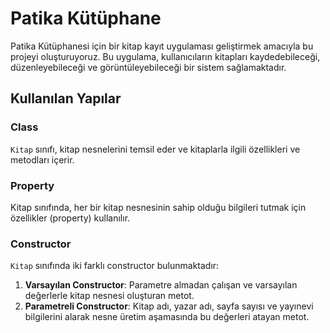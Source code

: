 # Patika Kütüphane

Patika Kütüphanesi için bir kitap kayıt uygulaması geliştirmek amacıyla bu projeyi oluşturuyoruz. Bu uygulama, kullanıcıların kitapları kaydedebileceği, düzenleyebileceği ve görüntüleyebileceği bir sistem sağlamaktadır.

## Kullanılan Yapılar

### Class

`Kitap` sınıfı, kitap nesnelerini temsil eder ve kitaplarla ilgili özellikleri ve metodları içerir.

### Property

Kitap sınıfında, her bir kitap nesnesinin sahip olduğu bilgileri tutmak için özellikler (property) kullanılır.

### Constructor

`Kitap` sınıfında iki farklı constructor bulunmaktadır:
1. **Varsayılan Constructor**: Parametre almadan çalışan ve varsayılan değerlerle kitap nesnesi oluşturan metot.
2. **Parametreli Constructor**: Kitap adı, yazar adı, sayfa sayısı ve yayınevi bilgilerini alarak nesne üretim aşamasında bu değerleri atayan metot.
